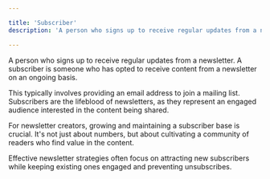 ```yaml
---

title: 'Subscriber'
description: 'A person who signs up to receive regular updates from a newsletter. A subscriber is someone who has opted to..'

---
```


A person who signs up to receive regular updates from a newsletter. A subscriber is someone who has opted to receive content from a newsletter on an ongoing basis. 

This typically involves providing an email address to join a mailing list. Subscribers are the lifeblood of newsletters, as they represent an engaged audience interested in the content being shared.

For newsletter creators, growing and maintaining a subscriber base is crucial. It's not just about numbers, but about cultivating a community of readers who find value in the content. 

Effective newsletter strategies often focus on attracting new subscribers while keeping existing ones engaged and preventing unsubscribes.